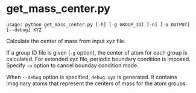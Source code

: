 # get_mass_center.py
```
usage: python get_mass_center.py [-h] [-g GROUP_ID] [-n] [-o OUTPUT] [--debug] XYZ
```
Calculate the center of mass from input xyz file.

If a group ID file is given (`-g` option), the center of atom for each group is calculated.
For extended xyz file, periodic boundary condition is imposed.
Specify `-n` option to cancel bounday condition mode.

When `--debug` option is specified, `debug.xyz` is generated.
It contains imaginary atoms that represent the centers of mass for the atom groups.
